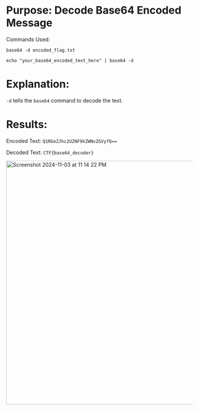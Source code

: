 # Purpose: Decode Base64 Encoded Message

Commands Used:

`base64 -d encoded_flag.txt`

`echo "your_base64_encoded_text_here" | base64 -d`


# Explanation:

`-d` tells the `base64` command to decode the text.

# Results:
Encoded Text: `Q1RGe2Jhc2U2NF9kZWNvZGVyfQ==`

Decoded Text: `CTF{base64_decoder}`

<img width="658" alt="Screenshot 2024-11-03 at 11 14 22 PM" src="https://github.com/user-attachments/assets/5e409da4-db9b-41ad-8301-8fea9ee694ef">
